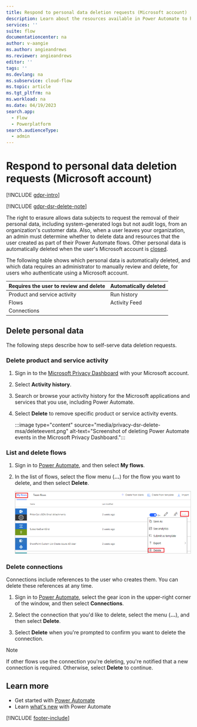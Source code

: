 ```yaml
---
title: Respond to personal data deletion requests (Microsoft account)
description: Learn about the resources available in Power Automate to help you meet your obligations to delete customers' personal data under various privacy laws and regulations for users who authenticate using a Microsoft account.
services: ''
suite: flow
documentationcenter: na
author: v-aangie
ms.author: angieandrews
ms.reviewer: angieandrews
editor: ''
tags: ''
ms.devlang: na
ms.subservice: cloud-flow
ms.topic: article
ms.tgt_pltfrm: na
ms.workload: na
ms.date: 04/19/2023
search.app: 
  - Flow
  - Powerplatform
search.audienceType: 
  - admin
---
```


# Respond to personal data deletion requests (Microsoft account)

[!INCLUDE [gdpr-intro](~/../shared-content/shared/privacy-includes/gdpr-intro.md)]

[!INCLUDE [gdpr-dsr-delete-note](~/../shared-content/shared/privacy-includes/gdpr-dsr-delete-note.md)]

The right to erasure allows data subjects to request the removal of their personal data, including system-generated logs but not audit logs, from an organization's customer data. Also, when a user leaves your organization, an admin must determine whether to delete data and resources that the user created as part of their Power Automate flows. Other personal data is automatically deleted when the user's Microsoft account is [closed](privacy-dsr-accountclose-msa.md).

The following table shows which personal data is automatically deleted, and which data requires an administrator to manually review and delete, for users who authenticate using a Microsoft account.

| Requires the user to review and delete | Automatically deleted |
| ------ | ------ |
| Product and service activity | Run history |
| Flows | Activity Feed |
| Connections | |

## Delete personal data

The following steps describe how to self-serve data deletion requests.

### Delete product and service activity

1. Sign in to the [Microsoft Privacy Dashboard](https://account.microsoft.com/privacy/) with your Microsoft account.

1. Select **Activity history**.

1. Search or browse your activity history for the Microsoft applications and services that you use, including Power Automate.

1. Select **Delete** to remove specific product or service activity events.

    :::image type="content" source="media/privacy-dsr-delete-msa/deleteevent.png" alt-text="Screenshot of deleting Power Automate events in the Microsoft Privacy Dashboard.":::

### List and delete flows

1. Sign in to [Power Automate](https://flow.microsoft.com), and then select **My flows**.

1. In the list of flows, select the flow menu (**&hellip;**) for the flow you want to delete, and then select **Delete**.

    ![Delete Event.](./media/privacy-dsr-delete-msa/deleteflow.png)

### Delete connections

Connections include references to the user who creates them. You can delete these references at any time.

1. Sign in to [Power Automate](https://flow.microsoft.com), select the gear icon in the upper-right corner of the window, and then select **Connections**.

1. Select the connection that you'd like to delete, select the menu (**&hellip;**), and then select **Delete**.

1. Select **Delete** when you're prompted to confirm you want to delete the connection.

> [!NOTE]
> If other flows use the connection you're deleting, you're notified that a new connection is required. Otherwise, select **Delete** to continue.

## Learn more

* Get started with [Power Automate](getting-started.md)
* Learn [what's new](release-notes.md) with Power Automate

[!INCLUDE [footer-include](includes/footer-banner.md)]
